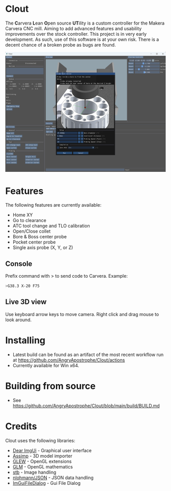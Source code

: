 # Clout
The **C**arvera **L**ean **O**pen source **UT**ility is a custom controller for the Makera Carvera CNC mill.  Aiming to add advanced features and usability improvements over the stock controller.  This project is in very early development.  As such, use of this software is at your own risk.  There is a decent chance of a broken probe as bugs are found.

<img src="./images/Clout.png" width="800px">

# Features
The following features are currently available:
* Home XY
* Go to clearance
* ATC tool change and TLO calibration
* Open/Close collet
* Bore & Boss center probe
* Pocket center probe
* Single axis probe (X, Y, or Z)
## Console
Prefix command with > to send code to Carvera. Example:
 ```bash
>G38.3 X-20 F75
```

## Live 3D view
Use keyboard arrow keys to move camera.  Right click and drag mouse to look around.
 

# Installing
* Latest build can be found as an artifact of the most recent workflow run at https://github.com/AngryApostrophe/Clout/actions
* Currently available for Win x64.

# Building from source

* See https://github.com/AngryApostrophe/Clout/blob/main/build/BUILD.md

# Credits

Clout uses the following libraries:
* [Dear ImgUi](https://github.com/ocornut/imgui) - Graphical user interface
* [Assimp](https://github.com/assimp/assimp) - 3D model importer
* [GLEW](https://github.com/nigels-com/glew) - OpenGL extensions
* [GLM](https://github.com/g-truc/glm) - OpenGL mathematics
* [stb](https://github.com/nothings/stb/) - Image handling
* [nlohmann/JSON](https://github.com/nlohmann/json) - JSON data handling
* [ImGuiFileDialog](https://github.com/aiekick/ImGuiFileDialog) - Gui File Dialog
